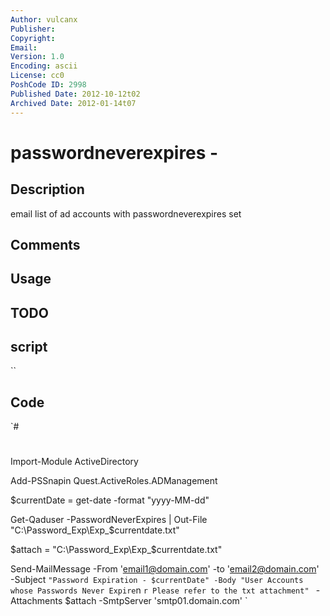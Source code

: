 ```yaml
---
Author: vulcanx
Publisher: 
Copyright: 
Email: 
Version: 1.0
Encoding: ascii
License: cc0
PoshCode ID: 2998
Published Date: 2012-10-12t02
Archived Date: 2012-01-14t07
---
```


# passwordneverexpires - 

## Description

email list of ad accounts with passwordneverexpires set

## Comments



## Usage



## TODO



## script

``

## Code

`#
 #
 
 
 
 Import-Module ActiveDirectory
 
 Add-PSSnapin Quest.ActiveRoles.ADManagement
 
 $currentDate = get-date -format "yyyy-MM-dd"
 
 Get-Qaduser -PasswordNeverExpires | Out-File "C:\Password_Exp\Exp_$currentdate.txt"
 
 $attach = "C:\Password_Exp\Exp_$currentdate.txt"
 
 Send-MailMessage -From 'email1@domain.com' -to 'email2@domain.com' -Subject `
 "Password Expiration - $currentDate" -Body "User Accounts whose Passwords Never Expire `n `r Please refer to the txt attachment" `
 -Attachments $attach -SmtpServer 'smtp01.domain.com'
`

